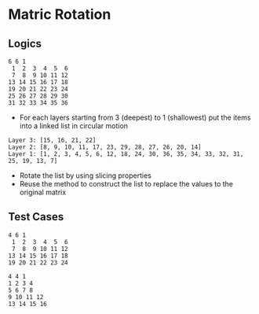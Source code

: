 
# Matric Rotation

## Logics

```console
6 6 1
 1  2  3  4  5  6
 7  8  9 10 11 12
13 14 15 16 17 18
19 20 21 22 23 24
25 26 27 28 29 30
31 32 33 34 35 36
```

- For each layers starting from 3 (deepest) to 1 (shallowest)
put the items into a linked list in circular motion

```console
Layer 3: [15, 16, 21, 22]
Layer 2: [8, 9, 10, 11, 17, 23, 29, 28, 27, 26, 20, 14]
Layer 1: [1, 2, 3, 4, 5, 6, 12, 18, 24, 30, 36, 35, 34, 33, 32, 31, 25, 19, 13, 7]
```

- Rotate the list by using slicing properties
- Reuse the method to construct the list to replace the values to the original matrix

## Test Cases

```console
4 6 1
 1  2  3  4  5  6
 7  8  9 10 11 12
13 14 15 16 17 18
19 20 21 22 23 24
```

```console
4 4 1
1 2 3 4
5 6 7 8
9 10 11 12
13 14 15 16
```
